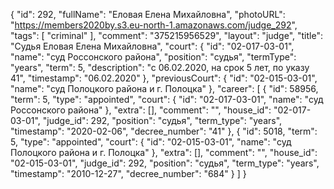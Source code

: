 {
    "id": 292,
    "fullName": "Еловая Елена Михайловна",
    "photoURL": "https://members2020by.s3.eu-north-1.amazonaws.com/judge_292",
    "tags": [
        "criminal"
    ],
    "comment": "375215956529",
    "layout": "judge",
    "title": "Судья Еловая Елена Михайловна",
    "court": {
        "id": "02-017-03-01",
        "name": "суд Россонского района",
        "position": "судья",
        "termType": "years",
        "term": 5,
        "description": "c 06.02.2020, на срок 5 лет, по указу 41",
        "timestamp": "06.02.2020"
    },
    "previousCourt": {
        "id": "02-015-03-01",
        "name": "суд Полоцкого района и г. Полоцка"
    },
    "career": [
        {
            "id": 58956,
            "term": 5,
            "type": "appointed",
            "court": {
                "id": "02-017-03-01",
                "name": "суд Россонского района"
            },
            "extra": [],
            "comment": "",
            "house_id": "02-017-03-01",
            "judge_id": 292,
            "position": "судья",
            "term_type": "years",
            "timestamp": "2020-02-06",
            "decree_number": "41"
        },
        {
            "id": 5018,
            "term": 5,
            "type": "appointed",
            "court": {
                "id": "02-015-03-01",
                "name": "суд Полоцкого района и г. Полоцка"
            },
            "extra": [],
            "comment": "",
            "house_id": "02-015-03-01",
            "judge_id": 292,
            "position": "судья",
            "term_type": "years",
            "timestamp": "2010-12-27",
            "decree_number": "684"
        }
    ]
}